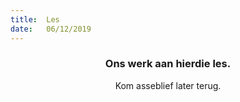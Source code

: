 ```yaml
---
title:  Les
date:   06/12/2019
---
```


### <center>Ons werk aan hierdie les.</center>
<center>Kom asseblief later terug.</center>